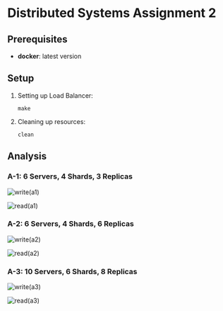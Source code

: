 # Distributed Systems Assignment 2

## Prerequisites

- **docker**: latest version


## Setup


1. Setting up Load Balancer:
   ```
   make
   ```

2. Cleaning up resources:
   ```
   clean
   ```


## Analysis

### A-1: 6 Servers, 4 Shards, 3 Replicas

![write(a1)](https://github.com/Rohan-18102001/Dist-Sys-A2/assets/61150756/e3ffbb2c-dc37-4c15-b1c9-fdaac78e8a13)


![read(a1)](https://github.com/Rohan-18102001/Dist-Sys-A2/assets/61150756/d0b2ac92-734d-439f-80b6-863e31f6227e)


### A-2: 6 Servers, 4 Shards, 6 Replicas

![write(a2)](https://github.com/Rohan-18102001/Dist-Sys-A2/assets/61150756/54c04f39-6cc1-4270-a749-b9587555ecc7)


![read(a2)](https://github.com/Rohan-18102001/Dist-Sys-A2/assets/61150756/2c05422e-9445-42e6-a051-aa9d8491a6b2)


### A-3: 10 Servers, 6 Shards, 8 Replicas

![write(a3)](https://github.com/Rohan-18102001/Dist-Sys-A2/assets/61150756/3907667d-fdfd-440b-8a3a-b463e69c7361)


![read(a3)](https://github.com/Rohan-18102001/Dist-Sys-A2/assets/61150756/af9a8228-9b69-41bc-a8f5-c4a8c0b579f1)
